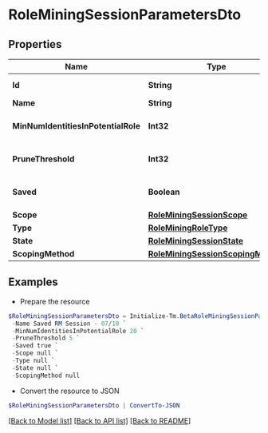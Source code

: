 # RoleMiningSessionParametersDto
## Properties

Name | Type | Description | Notes
------------ | ------------- | ------------- | -------------
**Id** | **String** | The ID of the role mining session | [optional] 
**Name** | **String** | The session&#39;s saved name | [optional] 
**MinNumIdentitiesInPotentialRole** | **Int32** | Minimum number of identities in a potential role | [optional] 
**PruneThreshold** | **Int32** | The prune threshold to be used or null to calculate prescribedPruneThreshold | [optional] 
**Saved** | **Boolean** | The session&#39;s saved status | [optional] [default to $true]
**Scope** | [**RoleMiningSessionScope**](RoleMiningSessionScope.md) |  | [optional] 
**Type** | [**RoleMiningRoleType**](RoleMiningRoleType.md) |  | [optional] 
**State** | [**RoleMiningSessionState**](RoleMiningSessionState.md) |  | [optional] 
**ScopingMethod** | [**RoleMiningSessionScopingMethod**](RoleMiningSessionScopingMethod.md) |  | [optional] 

## Examples

- Prepare the resource
```powershell
$RoleMiningSessionParametersDto = Initialize-Tm.BetaRoleMiningSessionParametersDto  -Id 9f36f5e5-1e81-4eca-b087-548959d91c71 `
 -Name Saved RM Session - 07/10 `
 -MinNumIdentitiesInPotentialRole 20 `
 -PruneThreshold 5 `
 -Saved true `
 -Scope null `
 -Type null `
 -State null `
 -ScopingMethod null
```

- Convert the resource to JSON
```powershell
$RoleMiningSessionParametersDto | ConvertTo-JSON
```

[[Back to Model list]](../README.md#documentation-for-models) [[Back to API list]](../README.md#documentation-for-api-endpoints) [[Back to README]](../README.md)

